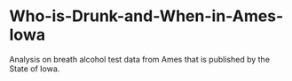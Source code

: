 # Who-is-Drunk-and-When-in-Ames-Iowa

Analysis on breath alcohol test data from Ames that is published by the State of Iowa.
